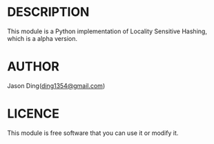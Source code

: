 DESCRIPTION
===========
This module is a Python implementation of Locality Sensitive Hashing,
which is a alpha version.

AUTHOR
===========
Jason Ding(ding1354@gmail.com)

LICENCE
===========
This module is free software that you can use it or modify it.
